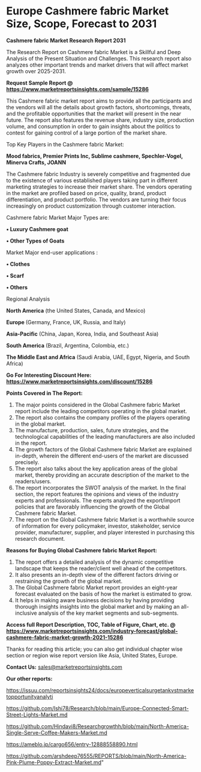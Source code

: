 # Europe Cashmere fabric Market Size, Scope, Forecast to 2031

<strong>Cashmere fabric Market Research Report 2031</strong>

The Research Report on Cashmere fabric Market is a Skillful and Deep Analysis of the Present Situation and Challenges. This research report also analyzes other important trends and market drivers that will affect market growth over 2025-2031.

<strong>Request Sample Report @ <a href=https://www.marketreportsinsights.com/sample/15286>https://www.marketreportsinsights.com/sample/15286</a></strong>

This Cashmere fabric market report aims to provide all the participants and the vendors will all the details about growth factors, shortcomings, threats, and the profitable opportunities that the market will present in the near future. The report also features the revenue share, industry size, production volume, and consumption in order to gain insights about the politics to contest for gaining control of a large portion of the market share.

Top Key Players in the Cashmere fabric Market:

<strong>Mood fabrics, Premier Prints Inc, Sublime cashmere, Spechler-Vogel, Minerva Crafts, JOANN</strong>

The Cashmere fabric Industry is severely competitive and fragmented due to the existence of various established players taking part in different marketing strategies to increase their market share. The vendors operating in the market are profiled based on price, quality, brand, product differentiation, and product portfolio. The vendors are turning their focus increasingly on product customization through customer interaction.

Cashmere fabric Market Major Types are:

<strong>• Luxury Cashmere goat

• Other Types of Goats</strong>

Market Major end-user applications :

<strong>• Clothes

• Scarf

• Others</strong>

Regional Analysis

</u><strong><b>North America</b></strong> (the United States, Canada, and Mexico)

<strong><b>Europe </b></strong>(Germany, France, UK, Russia, and Italy)

<strong><b>Asia-Pacific</b></strong> (China, Japan, Korea, India, and Southeast Asia)

<strong><b>South America</b></strong> (Brazil, Argentina, Colombia, etc.)

<strong><b>The Middle East and Africa</b></strong> (Saudi Arabia, UAE, Egypt, Nigeria, and South Africa)

<strong>Go For Interesting Discount Here: <a href=https://www.marketreportsinsights.com/discount/15286>https://www.marketreportsinsights.com/discount/15286</a></strong>

<strong>Points Covered in The Report:</strong>
<ol>
  <li>The major points considered in the Global Cashmere fabric Market report include the leading competitors operating in the global market.</li>
  <li>The report also contains the company profiles of the players operating in the global market.</li>
  <li>The manufacture, production, sales, future strategies, and the technological capabilities of the leading manufacturers are also included in the report.</li>
  <li>The growth factors of the Global Cashmere fabric Market are explained in-depth, wherein the different end-users of the market are discussed precisely.</li>
  <li>The report also talks about the key application areas of the global market, thereby providing an accurate description of the market to the readers/users.</li>
  <li>The report incorporates the SWOT analysis of the market. In the final section, the report features the opinions and views of the industry experts and professionals. The experts analyzed the export/import policies that are favorably influencing the growth of the Global Cashmere fabric Market.</li>
  <li>The report on the Global Cashmere fabric Market is a worthwhile source of information for every policymaker, investor, stakeholder, service provider, manufacturer, supplier, and player interested in purchasing this research document.</li>
</ol>
<strong>Reasons for Buying Global Cashmere fabric Market Report:</strong>

<ol>
  <li>The report offers a detailed analysis of the dynamic competitive landscape that keeps the reader/client well ahead of the competitors.</li>
  <li>It also presents an in-depth view of the different factors driving or restraining the growth of the global market.</li>
  <li>The Global Cashmere fabric Market report provides an eight-year forecast evaluated on the basis of how the market is estimated to grow.</li>
  <li>It helps in making aware business decisions by having providing thorough insights insights into the global market and by making an all-inclusive analysis of the key market segments and sub-segments.</li>
</ol>
<strong>Access full Report Description, TOC, Table of Figure, Chart, etc. @ <a href=https://www.marketreportsinsights.com/industry-forecast/global-cashmere-fabric-market-growth-2021-15286>https://www.marketreportsinsights.com/industry-forecast/global-cashmere-fabric-market-growth-2021-15286</a></strong>


Thanks for reading this article; you can also get individual chapter wise section or region wise report version like Asia, United States, Europe.

<strong>Contact Us:</strong>
sales@marketreportsinsights.com

<strong>Our other reports:</strong>

<a href=https://issuu.com/reportsinsights24/docs/europeverticalsurgetankvstmarketopportunityanalyti>https://issuu.com/reportsinsights24/docs/europeverticalsurgetankvstmarketopportunityanalyti</a>

<a href=https://github.com/Ishi78/Research/blob/main/Europe-Connected-Smart-Street-Lights-Market.md>https://github.com/Ishi78/Research/blob/main/Europe-Connected-Smart-Street-Lights-Market.md</a>

<a href=https://github.com/Hindavi8/Researchgrowthh/blob/main/North-America-Single-Serve-Coffee-Makers-Market.md>https://github.com/Hindavi8/Researchgrowthh/blob/main/North-America-Single-Serve-Coffee-Makers-Market.md</a>

<a href=https://ameblo.jp/cargo656/entry-12888558890.html>https://ameblo.jp/cargo656/entry-12888558890.html</a>

<a href=https://github.com/arshdeep76555/REPORTS/blob/main/North-America-Pink-Plume-Poppy-Extract-Market.md>https://github.com/arshdeep76555/REPORTS/blob/main/North-America-Pink-Plume-Poppy-Extract-Market.md</a>"
